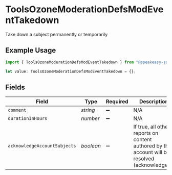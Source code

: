 # ToolsOzoneModerationDefsModEventTakedown

Take down a subject permanently or temporarily

## Example Usage

```typescript
import { ToolsOzoneModerationDefsModEventTakedown } from "@speakeasy-sdks/bluesky/models/components";

let value: ToolsOzoneModerationDefsModEventTakedown = {};
```

## Fields

| Field                                                                                           | Type                                                                                            | Required                                                                                        | Description                                                                                     |
| ----------------------------------------------------------------------------------------------- | ----------------------------------------------------------------------------------------------- | ----------------------------------------------------------------------------------------------- | ----------------------------------------------------------------------------------------------- |
| `comment`                                                                                       | *string*                                                                                        | :heavy_minus_sign:                                                                              | N/A                                                                                             |
| `durationInHours`                                                                               | *number*                                                                                        | :heavy_minus_sign:                                                                              | N/A                                                                                             |
| `acknowledgeAccountSubjects`                                                                    | *boolean*                                                                                       | :heavy_minus_sign:                                                                              | If true, all other reports on content authored by this account will be resolved (acknowledged). |